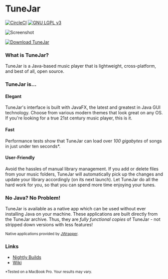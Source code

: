 # TuneJar
[![CircleCI](https://img.shields.io/circleci/project/sudiamanj/TuneJar.svg)](https://circleci.com/gh/sudiamanj/TuneJar) [![GNU LGPL v3](https://img.shields.io/badge/license-LGPLv3-blue.svg)](http://www.gnu.org/licenses/lgpl-3.0-standalone.html)

![Screenshot](http://sudicode.com/images/screenshot.png)

[![Download TuneJar](http://sudicode.com/images/download-button.png)](http://github.com/sudiamanj/TuneJar/releases/tag/v0.1-alpha)

### [<span class="octicon octicon-link"></span>](#what-is-tunejar)What is TuneJar?
TuneJar is a Java-based music player that is lightweight, cross-platform, and best of all, open source.

### [<span class="octicon octicon-link"></span>](#why-tunejar)TuneJar is...

#### Elegant
TuneJar's interface is built with JavaFX, the latest and greatest in Java GUI technology. Choose from various modern themes that look great on any OS. If you're looking for a true 21st century music player, this is it.

#### Fast
Performance tests show that TuneJar can load over *100 gigabytes* of songs in just under ten seconds\*.

#### User-Friendly
Avoid the hassles of manual library management. If you add or delete files from your music folders, TuneJar will automatically pick up the changes and update your library accordingly (on its next launch). Let TuneJar do all the hard work for you, so that you can spend more time enjoying your tunes.

### [<span class="octicon octicon-link"></span>](#no-java-no-problem)No Java? No Problem!
TuneJar is available as a native app which can be used without ever installing Java on your machine. These applications are built directly from the TuneJar archive. Thus, they are *fully functional copies* of TuneJar - not stripped down versions with less features!

<sub>Native applications provided by [JWrapper](http://www.jwrapper.com/).</sub>

### Links
* [Nightly Builds](https://github.com/sudiamanj/TuneJar/wiki/Nightly-Builds)
* [Wiki](https://github.com/sudiamanj/TuneJar/wiki)

<sup>\*Tested on a MacBook Pro. Your results may vary.</sup>
